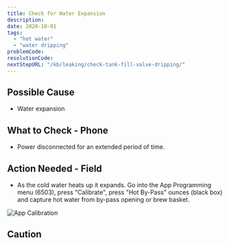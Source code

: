```yaml
---
title: Check for Water Expansion
description:
date: 2020-10-01
tags:
  - "hot water"
  - "water dripping"
problemCode: 
resolutionCode: 
nextStepURL: "/kb/leaking/check-tank-fill-valve-dripping/"
---
```

## Possible Cause

- Water expansion

## What to Check - Phone

- Power disconnected for an extended period of time.

## Action Needed - Field

- As the cold water heats up it expands. Go into the App Programming menu (6503), press "Calibrate", press "Hot By-Pass" ounces (black box) and capture hot water from by-pass opening or brew basket.

![App Calibration](/images/app-calibration.png)

## Caution

